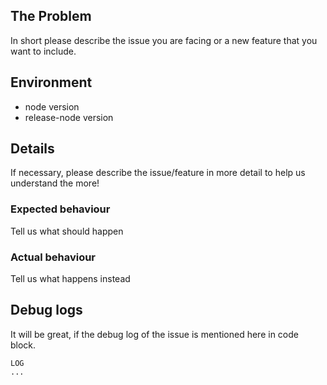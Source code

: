 ## The Problem

In short please describe the issue you are facing or a new feature that you want to include.

## Environment

- node version
- release-node version

## Details

If necessary, please describe the issue/feature in more detail to help us understand the more!

### Expected behaviour

Tell us what should happen

### Actual behaviour

Tell us what happens instead

## Debug logs

It will be great, if the debug log of the issue is mentioned here in code block.

```console
LOG
...
```
